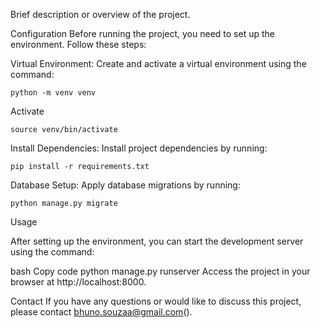 Brief description or overview of the project.

Configuration
Before running the project, you need to set up the environment. Follow these steps:

Virtual Environment: Create and activate a virtual environment using the command:

    python -m venv venv

Activate

    source venv/bin/activate

Install Dependencies: Install project dependencies by running:

    pip install -r requirements.txt 

Database Setup: Apply database migrations by running:

    python manage.py migrate

Usage

After setting up the environment, you can start the development server using the command:

bash
Copy code
python manage.py runserver
Access the project in your browser at http://localhost:8000.

Contact
If you have any questions or would like to discuss this project, please contact bhuno.souzaa@gmail.com().